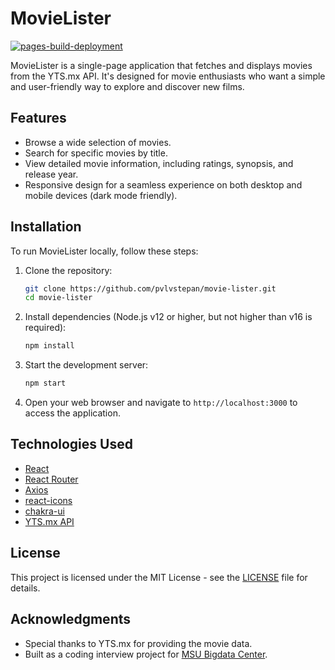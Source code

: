 # MovieLister

[![pages-build-deployment](https://github.com/pvlvstepan/movie-lister/actions/workflows/pages/pages-build-deployment/badge.svg)](https://github.com/pvlvstepan/movie-lister/actions/workflows/pages/pages-build-deployment)

MovieLister is a single-page application that fetches and displays movies from the YTS.mx API. It's designed for movie enthusiasts who want a simple and user-friendly way to explore and discover new films.

## Features

- Browse a wide selection of movies.
- Search for specific movies by title.
- View detailed movie information, including ratings, synopsis, and release year.
- Responsive design for a seamless experience on both desktop and mobile devices (dark mode friendly).

## Installation

To run MovieLister locally, follow these steps:

1. Clone the repository:

   ```bash
   git clone https://github.com/pvlvstepan/movie-lister.git
   cd movie-lister
   ```

2. Install dependencies (Node.js v12 or higher, but not higher than v16 is required):

   ```bash
   npm install
   ```

3. Start the development server:

   ```bash
   npm start
   ```

4. Open your web browser and navigate to `http://localhost:3000` to access the application.


## Technologies Used

- [React](https://react.dev/)
- [React Router](https://reactrouter.com/)
- [Axios](https://github.com/axios/axios)
- [react-icons](https://react-icons.github.io/react-icons/)
- [chakra-ui](https://chakra-ui.com/)
- [YTS.mx API](https://yts.mx/api)

## License

This project is licensed under the MIT License - see the [LICENSE](LICENSE) file for details.

## Acknowledgments

- Special thanks to YTS.mx for providing the movie data.
- Built as a coding interview project for [MSU Bigdata Center](https://github.com/msubigdata).
